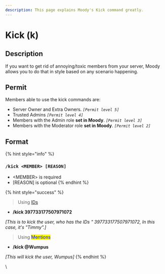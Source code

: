 ```yaml
---
description: This page explains Moody's Kick command greatly.
---
```


# Kick (k)

## Description

If you want to get rid of annoying/toxic members from your server, Moody allows you to do that in style based on any scenario happening.

## Permit

Members able to use the kick commands are:

* Server Owner and Extra Owners. _`[Permit level 5]`_
* Trusted Admins _`[Permit level 4]`_
* Members with the Admin role **set in Moody**. _`[Permit level 3]`_
* Members with the Moderator role **set in Moody**. _`[Permit level 2]`_

## Format <a href="#format" id="format"></a>

{% hint style="info" %}
### `/kick <MEMBER> [REASON]` <a href="#w-kick-less-than-member-s-greater-than-less-than-parameters-greater-than" id="w-kick-less-than-member-s-greater-than-less-than-parameters-greater-than"></a>

* \<MEMBER> is required
* \[REASON] is optional
{% endhint %}

{% hint style="success" %}
> Using [IDs](https://support.discord.com/hc/en-us/articles/206346498-Where-can-I-find-my-User-Server-Message-ID-)

* **/kick 397733177507971072**

_\[This is to kick the user, who has the IDs " 397733177507971072, In this case, it's "Timmy".]_

> Using <mark style="color:blue;">Mentions</mark>

* **/kick @Wumpus**

_\[This will kick the user, Wumpus]_
{% endhint %}



\
